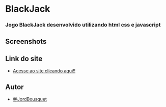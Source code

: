 
# BlackJack

### Jogo BlackJack desenvolvido utilizando html css e javascript 

## Screenshots



## Link do site

- [Acesse ao site clicando aqui!!]()
## Autor

- [@JordBousquet](https://github.com/Jordemar-D-Bousquet)

